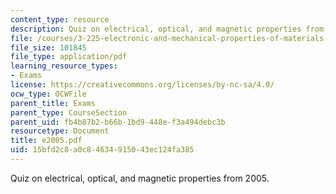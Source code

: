 ```yaml
---
content_type: resource
description: Quiz on electrical, optical, and magnetic properties from 2005.
file: /courses/3-225-electronic-and-mechanical-properties-of-materials-fall-2007/15bfd2c8a0c84634915043ec124fa385_e2005.pdf
file_size: 101845
file_type: application/pdf
learning_resource_types:
- Exams
license: https://creativecommons.org/licenses/by-nc-sa/4.0/
ocw_type: OCWFile
parent_title: Exams
parent_type: CourseSection
parent_uid: fb4b87b2-b66b-1bd9-448e-f3a494debc3b
resourcetype: Document
title: e2005.pdf
uid: 15bfd2c8-a0c8-4634-9150-43ec124fa385
---
```

Quiz on electrical, optical, and magnetic properties from 2005.